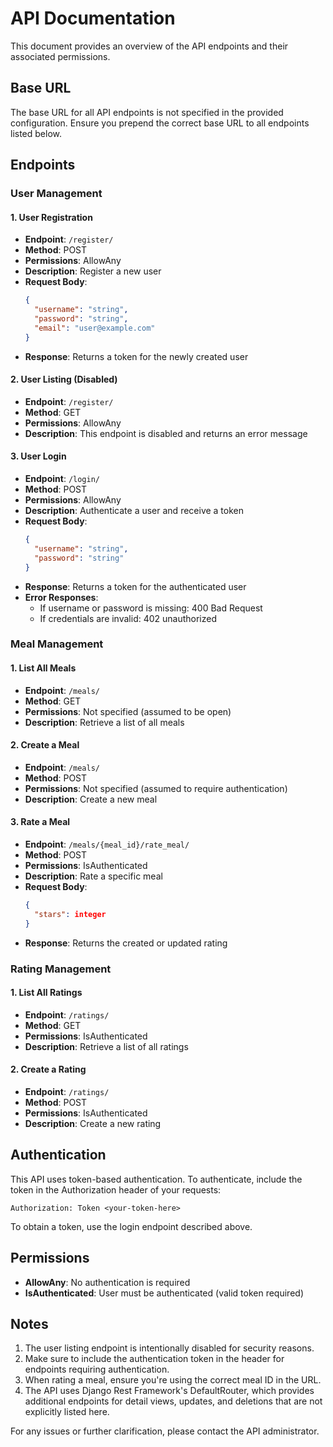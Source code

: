 # API Documentation

This document provides an overview of the API endpoints and their associated permissions.

## Base URL

The base URL for all API endpoints is not specified in the provided configuration. Ensure you prepend the correct base URL to all endpoints listed below.

## Endpoints

### User Management

#### 1. User Registration
- **Endpoint**: `/register/`
- **Method**: POST
- **Permissions**: AllowAny
- **Description**: Register a new user
- **Request Body**:
  ```json
  {
    "username": "string",
    "password": "string",
    "email": "user@example.com"
  }
  ```
- **Response**: Returns a token for the newly created user

#### 2. User Listing (Disabled)
- **Endpoint**: `/register/`
- **Method**: GET
- **Permissions**: AllowAny
- **Description**: This endpoint is disabled and returns an error message

#### 3. User Login
- **Endpoint**: `/login/`
- **Method**: POST
- **Permissions**: AllowAny
- **Description**: Authenticate a user and receive a token
- **Request Body**:
  ```json
  {
    "username": "string",
    "password": "string"
  }
  ```
- **Response**: Returns a token for the authenticated user
- **Error Responses**:
  - If username or password is missing: 400 Bad Request
  - If credentials are invalid: 402 unauthorized

### Meal Management

#### 1. List All Meals
- **Endpoint**: `/meals/`
- **Method**: GET
- **Permissions**: Not specified (assumed to be open)
- **Description**: Retrieve a list of all meals

#### 2. Create a Meal
- **Endpoint**: `/meals/`
- **Method**: POST
- **Permissions**: Not specified (assumed to require authentication)
- **Description**: Create a new meal

#### 3. Rate a Meal
- **Endpoint**: `/meals/{meal_id}/rate_meal/`
- **Method**: POST
- **Permissions**: IsAuthenticated
- **Description**: Rate a specific meal
- **Request Body**:
  ```json
  {
    "stars": integer
  }
  ```
- **Response**: Returns the created or updated rating

### Rating Management

#### 1. List All Ratings
- **Endpoint**: `/ratings/`
- **Method**: GET
- **Permissions**: IsAuthenticated
- **Description**: Retrieve a list of all ratings

#### 2. Create a Rating
- **Endpoint**: `/ratings/`
- **Method**: POST
- **Permissions**: IsAuthenticated
- **Description**: Create a new rating

## Authentication

This API uses token-based authentication. To authenticate, include the token in the Authorization header of your requests:

```
Authorization: Token <your-token-here>
```

To obtain a token, use the login endpoint described above.

## Permissions

- **AllowAny**: No authentication is required
- **IsAuthenticated**: User must be authenticated (valid token required)

## Notes

1. The user listing endpoint is intentionally disabled for security reasons.
2. Make sure to include the authentication token in the header for endpoints requiring authentication.
3. When rating a meal, ensure you're using the correct meal ID in the URL.
4. The API uses Django Rest Framework's DefaultRouter, which provides additional endpoints for detail views, updates, and deletions that are not explicitly listed here.

For any issues or further clarification, please contact the API administrator.

